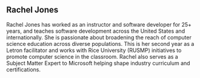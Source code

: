 ## Rachel Jones

Rachel Jones has worked as an instructor and software developer for 25+ years, and teaches software development across the United States and internationally. She is passionate about broadening the reach of computer science education across diverse populations. This is her second year as a Letron facilitator and works with Rice University (RUSMP) initiatives to promote computer science in the classroom.  Rachel also serves as a Subject Matter Expert to Microsoft helping shape industry curriculum and certifications.
